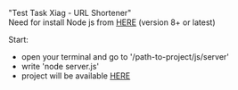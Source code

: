 "Test Task Xiag - URL Shortener" <br/>
Need for install Node js from <a href="https://nodejs.org/en/download/">HERE</a> (version 8+ or latest) <br/>

Start: <br/> 
- open your terminal and go to '/path-to-project/js/server'
- write 'node server.js'
- project will be available <a href="http://localhost:3000/">HERE</a> 
